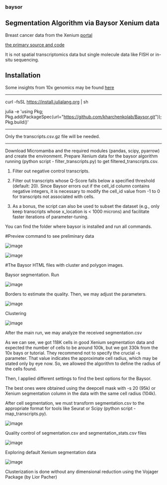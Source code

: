 ### baysor

## Segmentation Algorithm via Baysor Xenium data

Breast cancer data from the Xenium [portal](https://www.10xgenomics.com/products/xenium-in-situ/preview-dataset-human-breast)

[the primary source and code](https://github.com/kharchenkolab/Baysor)

It is not spatial transcriptomics data but single molecule data like FISH or in-situ sequencing.

## Installation

Some insights from 10x genomics may be found [here](https://www.10xgenomics.com/analysis-guides/using-baysor-to-perform-xenium-cell-segmentation)

-----------------------------
curl -fsSL https://install.julialang.org | sh

julia -e 'using Pkg; Pkg.add(PackageSpec(url="https://github.com/kharchenkolab/Baysor.git")); Pkg.build()'

-----------------------------

Only the transcripts.csv.gz file will be needed.

---------------------------------------------------

Download Micromamba and the required modules (pandas, scipy, pyarrow) and create the environment.
Prepare Xenium data for the baysor algorithm running (python script - filter_transcripts.py) to get filtered_transcripts.csv.

1. Filter out negative control transcripts.
   
2. Filter out transcripts whose Q-Score falls below a specified threshold (default: 20).
Since Baysor errors out if the cell_id column contains negative integers, it is necessary to modify the cell_id value from -1 to 0 for transcripts not associated with cells.

3. As a bonus, the script can also be used to subset the dataset (e.g., only keep transcripts whose x_location is < 1000 microns) and facilitate faster iterations of parameter-tuning.

You can find the folder where baysor is installed and run all commands.

#Preview command to see preliminary data

![image](https://github.com/Elena983/baysor/assets/68946912/b49d177b-4fc3-46e6-9371-cd30afa46756)

![image](https://github.com/Elena983/baysor/assets/68946912/b2f135f1-0eea-4d76-8ea7-63dd76ed5f52)

#The Baysor HTML files with cluster and polygon images. 

Baysor segmentation. Run

![image](https://github.com/Elena983/baysor/assets/68946912/38955390-2944-4448-9cea-90b4dd86f6a1)

Borders to estimate the quality. Then, we may adjust the parameters.

![image](https://github.com/Elena983/baysor/assets/68946912/3377553c-3030-4be1-bc12-409aa512a022)

Clustering

![image](https://github.com/Elena983/baysor/assets/68946912/005ab003-7dd0-437a-9193-b99eb5143767)

After the main run, we may analyze the received segmentation.csv

As we can see, we got 118K cells in good Xenium segmentation data and expected the number of cells to be around 100k, but we got 330k from the 10x bays or tutorial.
They recommend not to specify the crucial -s parameter. 
That value indicates the approximate cell radius, which may be stated only by eye now. 
So, we allowed the algorithm to define the radius of the cells found.

Then, I applied different settings to find the best options for the Baysor.

The best ones were obtained using the deepcell mask with -s 20 (95k) or Xenium segmentation column in the data with the same cell radius (104k).

After cell segmentation, we must transform segmentation.csv to the appropriate format for tools like Seurat or Scipy (python script - map_transcripts.py).

![image](https://github.com/Elena983/baysor/assets/68946912/457f711e-9efb-46a7-a2c1-a80a59e3b08a)

Quality control of segmentation.csv and segmentation_stats.csv files

![image](https://github.com/Elena983/baysor/assets/68946912/09e91075-aa44-4477-b8d2-edbb005faa69)

Exploring default Xenium segmentation data

![image](https://github.com/Elena983/baysor/assets/68946912/4e28aea8-3feb-4e5f-9fcd-768fcfb9b1fc)

Clusterization is done without any dimensional reduction using the Vojager Package (by Lior Pacher) 











